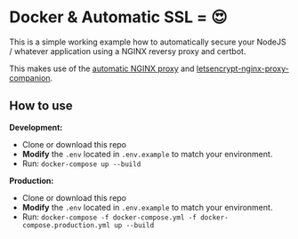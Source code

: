 # Docker & Automatic SSL = 😍
This is a simple working example how to automatically secure your 
NodeJS / whatever application using a NGINX reversy proxy and certbot. 

This makes use of the [automatic NGINX proxy](https://github.com/jwilder/nginx-proxy) 
and [letsencrypt-nginx-proxy-companion](https://github.com/JrCs/docker-letsencrypt-nginx-proxy-companion).

## How to use

**Development:**
- Clone or download this repo
- **Modify** the `.env` located in `.env.example` to match your environment.  
- Run: `docker-compose up --build`

**Production:**
- Clone or download this repo
- **Modify** the `.env` located in `.env.example` to match your environment.  
- Run: `docker-compose -f docker-compose.yml -f docker-compose.production.yml up --build`
